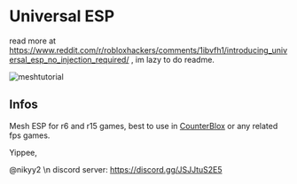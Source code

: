 # Universal ESP
read more at https://www.reddit.com/r/robloxhackers/comments/1ibvfh1/introducing_universal_esp_no_injection_required/ , im lazy to do readme.

![meshtutorial](https://github.com/user-attachments/assets/e08c67e8-71a6-43ce-a19e-e1f327fb9a40)

## Infos
Mesh ESP for r6 and r15 games, best to use in [CounterBlox](https://www.roblox.com/games/301549746/Counter-Blox) or any related fps games.

Yippee,

@nikyy2 \n
discord server: https://discord.gg/JSJJtuS2E5
